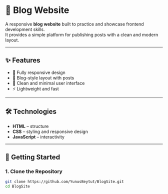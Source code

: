 # 📝 Blog Website

A responsive **blog website** built to practice and showcase frontend development skills.  
It provides a simple platform for publishing posts with a clean and modern layout.  

---

## ✨ Features
- 📱 Fully responsive design  
- 📰 Blog-style layout with posts  
- 🎨 Clean and minimal user interface  
- ⚡ Lightweight and fast  

---

## 🛠️ Technologies
- **HTML** – structure  
- **CSS** – styling and responsive design  
- **JavaScript** – interactivity  

---

## 🚀 Getting Started

### 1. Clone the Repository
```sh
git clone https://github.com/YunusBeytut/BlogSite.git
cd BlogSite

